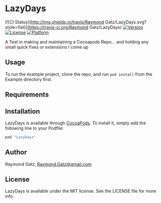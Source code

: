 # LazyDays

[![CI Status](http://img.shields.io/travis/Raymond Gatz/LazyDays.svg?style=flat)](https://travis-ci.org/Raymond Gatz/LazyDays)
[![Version](https://img.shields.io/cocoapods/v/LazyDays.svg?style=flat)](http://cocoapods.org/pods/LazyDays)
[![License](https://img.shields.io/cocoapods/l/LazyDays.svg?style=flat)](http://cocoapods.org/pods/LazyDays)
[![Platform](https://img.shields.io/cocoapods/p/LazyDays.svg?style=flat)](http://cocoapods.org/pods/LazyDays)

A Test in making and maintaining a Cocoapods Repo... and holding any small quick fixes or extensions I come up

## Usage

To run the example project, clone the repo, and run `pod install` from the Example directory first.

## Requirements

## Installation

LazyDays is available through [CocoaPods](http://cocoapods.org). To install
it, simply add the following line to your Podfile:

```ruby
pod "LazyDays"
```

## Author

Raymond Gatz, Raymond.Gatz@gmail.com

## License

LazyDays is available under the MIT license. See the LICENSE file for more info.
